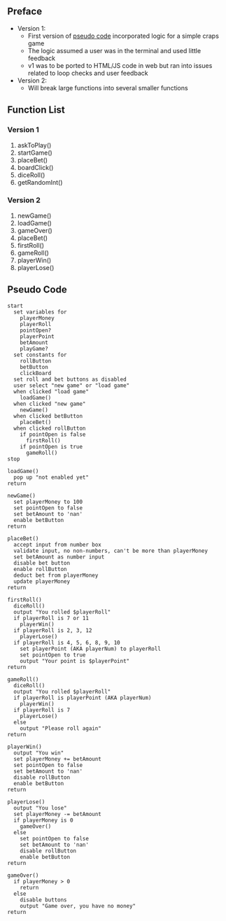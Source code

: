 ## Preface

- Version 1:
    - First version of [pseudo code](craps_game_pseudo_v1.md) incorporated logic for a simple craps game
    - The logic assumed a user was in the terminal and used little feedback
    - v1 was to be ported to HTML/JS code in web but ran into issues related to loop checks and user feedback
- Version 2:
    - Will break large functions into several smaller functions

## Function List

### Version 1

1. askToPlay()
1. startGame()
1. placeBet()
1. boardClick()
1. diceRoll()
1. getRandomInt()

### Version 2

1. newGame()
1. loadGame()
1. gameOver()
1. placeBet()
1. firstRoll()
1. gameRoll()
1. playerWin()
1. playerLose()

## Pseudo Code

```
start
  set variables for
    playerMoney
    playerRoll
    pointOpen?
    playerPoint
    betAmount
    playGame?
  set constants for
    rollButton
    betButton
    clickBoard
  set roll and bet buttons as disabled
  user select "new game" or "load game"
  when clicked "load game"
    loadGame()
  when clicked "new game"
    newGame()
  when clicked betButton
    placeBet()
  when clicked rollButton
    if pointOpen is false
      firstRoll()
    if pointOpen is true
      gameRoll()
stop

loadGame()
  pop up "not enabled yet"
return

newGame()
  set playerMoney to 100
  set pointOpen to false
  set betAmount to 'nan'
  enable betButton
return

placeBet()
  accept input from number box 
  validate input, no non-numbers, can't be more than playerMoney
  set betAmount as number input
  disable bet button
  enable rollButton
  deduct bet from playerMoney
  update playerMoney
return

firstRoll()
  diceRoll()
  output "You rolled $playerRoll"
  if playerRoll is 7 or 11
    playerWin()
  if playerRoll is 2, 3, 12
    playerLose()
  if playerRoll is 4, 5, 6, 8, 9, 10
    set playerPoint (AKA playerNum) to playerRoll
    set pointOpen to true
    output "Your point is $playerPoint"
return

gameRoll()
  diceRoll()
  output "You rolled $playerRoll"
  if playerRoll is playerPoint (AKA playerNum)
    playerWin()
  if playerRoll is 7
    playerLose()
  else
    output "Please roll again"
return

playerWin()
  output "You win"
  set playerMoney += betAmount
  set pointOpen to false
  set betAmount to 'nan'
  disable rollButton
  enable betButton
return

playerLose()
  output "You lose"
  set playerMoney -= betAmount
  if playerMoney is 0
    gameOver()
  else
    set pointOpen to false
    set betAmount to 'nan'
    disable rollButton
    enable betButton
return

gameOver()
  if playerMoney > 0
    return
  else
    disable buttons
    output "Game over, you have no money"
return
```
